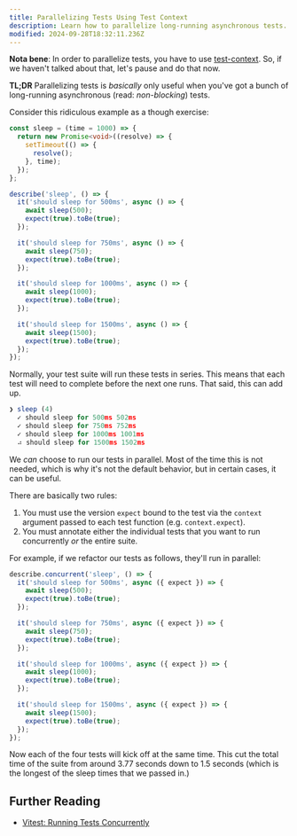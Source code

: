 ```yaml
---
title: Parallelizing Tests Using Test Context
description: Learn how to parallelize long-running asynchronous tests.
modified: 2024-09-28T18:32:11.236Z
---
```


**Nota bene**: In order to parallelize tests, you have to use [test-context](test-context.md). So, if we haven't talked about that, let's pause and do that now.

**TL;DR** Parallelizing tests is _basically_ only useful when you've got a bunch of long-running asynchronous (read: _non-blocking_) tests.

Consider this ridiculous example as a though exercise:

```ts
const sleep = (time = 1000) => {
  return new Promise<void>((resolve) => {
    setTimeout(() => {
      resolve();
    }, time);
  });
};

describe('sleep', () => {
  it('should sleep for 500ms', async () => {
    await sleep(500);
    expect(true).toBe(true);
  });

  it('should sleep for 750ms', async () => {
    await sleep(750);
    expect(true).toBe(true);
  });

  it('should sleep for 1000ms', async () => {
    await sleep(1000);
    expect(true).toBe(true);
  });

  it('should sleep for 1500ms', async () => {
    await sleep(1500);
    expect(true).toBe(true);
  });
});
```

Normally, your test suite will run these tests in series. This means that each test will need to complete before the next one runs. That said, this can add up.

```ts
❯ sleep (4)
  ✓ should sleep for 500ms 502ms
  ✓ should sleep for 750ms 752ms
  ✓ should sleep for 1000ms 1001ms
  ⠴ should sleep for 1500ms 1502ms
```

We _can_ choose to run our tests in parallel. Most of the time this is not needed, which is why it's not the default behavior, but in certain cases, it can be useful.

There are basically two rules:

1. You must use the version `expect` bound to the test via the `context` argument passed to each test function (e.g. `context.expect`).
2. You must annotate either the individual tests that you want to run concurrently _or_ the entire suite.

For example, if we refactor our tests as follows, they'll run in parallel:

```ts
describe.concurrent('sleep', () => {
  it('should sleep for 500ms', async ({ expect }) => {
    await sleep(500);
    expect(true).toBe(true);
  });

  it('should sleep for 750ms', async ({ expect }) => {
    await sleep(750);
    expect(true).toBe(true);
  });

  it('should sleep for 1000ms', async ({ expect }) => {
    await sleep(1000);
    expect(true).toBe(true);
  });

  it('should sleep for 1500ms', async ({ expect }) => {
    await sleep(1500);
    expect(true).toBe(true);
  });
});
```

Now each of the four tests will kick off at the same time. This cut the total time of the suite from around 3.77 seconds down to 1.5 seconds (which is the longest of the sleep times that we passed in.)

## Further Reading

- [Vitest: Running Tests Concurrently](https://vitest.dev/guide/features.html#running-tests-concurrently)
